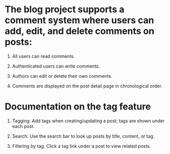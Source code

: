 # The blog project supports a comment system where users can add, edit, and delete comments on posts:

1. All users can read comments.

2. Authenticated users can write comments.

3. Authors can edit or delete their own comments.

4. Comments are displayed on the post detail page in chronological order.

# Documentation on the tag feature

1. Tagging: Add tags when creating/updating a post; tags are shown under each post.

2. Search: Use the search bar to look up posts by title, content, or tag.

3. Filtering by tag: Click a tag link under a post to view related posts.